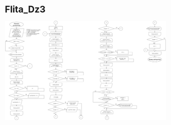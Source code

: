 # Flita_Dz3

![Структурна схема:](https://github.com/beplop/Flita_Dz3/blob/main/struct%20scheme.png)
